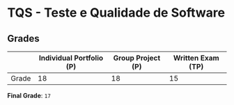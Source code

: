 # TQS - Teste e Qualidade de Software

## Grades

|       | Individual Portfolio (P)  | Group Project (P) | Written Exam (TP) |
|-------|---------------------------|-------------------|-------------------|
| Grade | 18                        | 18                | 15                |

**Final Grade**: `17`